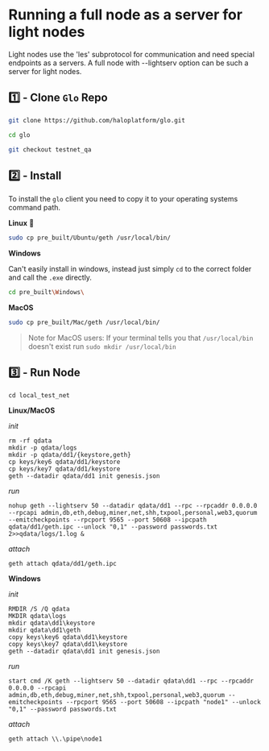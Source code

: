# Running a full node as a server for light nodes

Light nodes use the 'les' subprotocol for communication and need special endpoints as a servers. A full node with --lightserv option can be such a server for light nodes.


## :one: - Clone `Glo` Repo

```bash
git clone https://github.com/haloplatform/glo.git

cd glo

git checkout testnet_qa
```

## :two: - Install

To install the `glo` client you need to copy it to your operating systems command path.

**Linux** :penguin:
```bash
sudo cp pre_built/Ubuntu/geth /usr/local/bin/
```

**Windows** 

Can't easily install in windows, instead just simply `cd` to the correct folder and call the `.exe` directly.

```bash
cd pre_built\Windows\
```

**MacOS**
```bash
sudo cp pre_built/Mac/geth /usr/local/bin/
```

> Note for MacOS users: If your terminal tells you that `/usr/local/bin` doesn't exist run `sudo mkdir /usr/local/bin`

## :three: - Run Node

```
cd local_test_net
```

**Linux/MacOS**

_init_

```
rm -rf qdata
mkdir -p qdata/logs
mkdir -p qdata/dd1/{keystore,geth}
cp keys/key6 qdata/dd1/keystore
cp keys/key7 qdata/dd1/keystore
geth --datadir qdata/dd1 init genesis.json
```

_run_

```
nohup geth --lightserv 50 --datadir qdata/dd1 --rpc --rpcaddr 0.0.0.0 --rpcapi admin,db,eth,debug,miner,net,shh,txpool,personal,web3,quorum --emitcheckpoints --rpcport 9565 --port 50608 --ipcpath qdata/dd1/geth.ipc --unlock "0,1" --password passwords.txt 2>>qdata/logs/1.log &
```

_attach_

```
geth attach qdata/dd1/geth.ipc
```

**Windows**

_init_

```
RMDIR /S /Q qdata
MKDIR qdata\logs
mkdir qdata\dd1\keystore
mkdir qdata\dd1\geth
copy keys\key6 qdata\dd1\keystore
copy keys\key7 qdata\dd1\keystore
geth --datadir qdata\dd1 init genesis.json
```

_run_

```
start cmd /K geth --lightserv 50 --datadir qdata\dd1 --rpc --rpcaddr 0.0.0.0 --rpcapi admin,db,eth,debug,miner,net,shh,txpool,personal,web3,quorum --emitcheckpoints --rpcport 9565 --port 50608 --ipcpath "node1" --unlock "0,1" --password passwords.txt
```

_attach_

```
geth attach \\.\pipe\node1
```